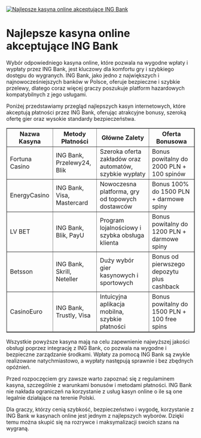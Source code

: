 [![Najlepsze kasyna online akceptujące ING Bank](https://123-caf.pages.dev/gitsignup.png)](https://vrmoo.ru/Bt82HjjY)

<h1>Najlepsze kasyna online akceptujące ING Bank</h1> <p>Wybór odpowiedniego kasyna online, które pozwala na wygodne wpłaty i wypłaty przez ING Bank, jest kluczowy dla komfortu gry i szybkiego dostępu do wygranych. ING Bank, jako jedno z największych i najnowocześniejszych banków w Polsce, oferuje bezpieczne i szybkie przelewy, dlatego coraz więcej graczy poszukuje platform hazardowych kompatybilnych z jego usługami.</p> <p>Poniżej przedstawiamy przegląd najlepszych kasyn internetowych, które akceptują płatności przez ING Bank, oferując atrakcyjne bonusy, szeroką ofertę gier oraz wysokie standardy bezpieczeństwa.</p>  <table border="1" cellspacing="0" cellpadding="8" style="border-collapse: collapse; width: 100%; max-width: 700px;">   <thead>     <tr>       <th>Nazwa Kasyna</th>       <th>Metody Płatności</th>       <th>Główne Zalety</th>       <th>Oferta Bonusowa</th>     </tr>   </thead>   <tbody>     <tr>       <td>Fortuna Casino</td>       <td>ING Bank, Przelewy24, Blik</td>       <td>Szeroka oferta zakładów oraz automatów, szybkie wypłaty</td>       <td>Bonus powitalny do 2000 PLN + 100 spinów</td>     </tr>     <tr>       <td>EnergyCasino</td>       <td>ING Bank, Visa, Mastercard</td>       <td>Nowoczesna platforma, gry od topowych dostawców</td>       <td>Bonus 100% do 1500 PLN + darmowe spiny</td>     </tr>     <tr>       <td>LV BET</td>       <td>ING Bank, Blik, PayU</td>       <td>Program lojalnościowy i szybka obsługa klienta</td>       <td>Bonus powitalny do 1200 PLN + darmowe spiny</td>     </tr>     <tr>       <td>Betsson</td>       <td>ING Bank, Skrill, Neteller</td>       <td>Duży wybór gier kasynowych i sportowych</td>       <td>Bonus od pierwszego depozytu plus cashback</td>     </tr>     <tr>       <td>CasinoEuro</td>       <td>ING Bank, Trustly, Visa</td>       <td>Intuicyjna aplikacja mobilna, szybkie płatności</td>       <td>Bonus powitalny do 1500 PLN + 100 free spins</td>     </tr>   </tbody> </table>  <p>Wszystkie powyższe kasyna mają na celu zapewnienie najwyższej jakości obsługi poprzez integrację z ING Bank, co pozwala na wygodne i bezpieczne zarządzanie środkami. Wpłaty za pomocą ING Bank są zwykle realizowane natychmiastowo, a wypłaty następują sprawnie i bez zbędnych opóźnień.</p> <p>Przed rozpoczęciem gry zawsze warto zapoznać się z regulaminem kasyna, szczególnie z warunkami bonusów i metodami płatności. ING Bank nie nakłada ograniczeń na korzystanie z usług kasyn online o ile są one legalnie działające na terenie Polski.</p> <p>Dla graczy, którzy cenią szybkość, bezpieczeństwo i wygodę, korzystanie z ING Bank w kasynach online jest jednym z najlepszych wyborów. Dzięki temu można skupić się na rozrywce i maksymalizacji swoich szans na wygraną.</p>